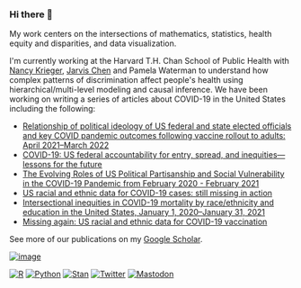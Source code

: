 ### Hi there 👋

My work centers on the intersections of mathematics, statistics, health equity and disparities, and data visualization. 

I'm currently working at the Harvard T.H. Chan School of Public Health with [Nancy Krieger](https://www.hsph.harvard.edu/nancy-krieger/), [Jarvis Chen](https://www.dfhcc.harvard.edu/insider/member-detail/member/jarvis-t-chen-scd/) and Pamela Waterman to understand how complex patterns of discrimination affect people's health using hierarchical/multi-level modeling and causal inference.  We have been working on writing a series of articles about COVID-19 in the United States including the following: 

- [Relationship of political ideology of US federal and state elected officials and key COVID pandemic outcomes following vaccine rollout to adults: April 2021–March 2022](https://www.thelancet.com/journals/lanam/article/PIIS2667-193X(22)00201-0/fulltext)
- [COVID-19: US federal accountability for entry, spread, and inequities—lessons for the future](https://link.springer.com/article/10.1007/s10654-020-00689-2)
- [The Evolving Roles of US Political Partisanship and Social Vulnerability in the COVID-19 Pandemic from February 2020 - February 2021](https://papers.ssrn.com/sol3/papers.cfm?abstract_id=3933453)
- [US racial and ethnic data for COVID-19 cases: still missing in action](https://www.thelancet.com/journals/lancet/article/PIIS0140-6736(20)32220-0/fulltext)
- [Intersectional inequities in COVID-19 mortality by race/ethnicity and
education in the United States, January 1, 2020–January 31, 2021](https://cdn1.sph.harvard.edu/wp-content/uploads/sites/1266/2021/02/21_Chen_covidMortality_Race_Education_HCPDS_WorkingPaper_Vol-21_No-3_Final_footer.pdf)
- [Missing again: US racial and ethnic data for COVID-19 vaccination](https://www.thelancet.com/journals/lancet/article/PIIS0140-6736(21)00465-7/fulltext)

See more of our publications on my [Google Scholar](https://scholar.google.com/citations?hl=en&view_op=list_works&user=_9VD8mkAAAAJ).

[![image](https://user-images.githubusercontent.com/6935381/150688596-ac084453-8bad-489d-b255-6d4c69f3f65e.png)
](https://unsplash.com/photos/hKRh1wL8qV0)

[![R](https://img.shields.io/badge/--1f65b7?style=flat&logo=r&link=https://github.com/ctesta01/)](https://github.com/ctesta01?tab=repositories&q=&type=&language=r) <span class="" style = ""></span>
[![Python](https://img.shields.io/badge/--ffe873?style=flat&logo=python&link=https://github.com/ctesta01/)](https://github.com/ctesta01?tab=repositories&q=&type=&language=jupyter+notebook)<span class="" style = ""></span> 
[![Stan](https://img.shields.io/badge/-Stan-b2001d?style=flat&logo=stan&link=https://ctesta.com/articles/2021-01/Gaussian-Processes)](https://ctesta.com/articles/2021-01/Gaussian-Processes)
[![Twitter](https://img.shields.io/badge/-Twitter-1DA1F2?style=flat&link=https://twitter.com/_christiantesta/)](https://twitter.com/_christiantesta/) <span class="" style = ""></span>
<a rel="me" href="https://fediscience.org/@ctesta">![Mastodon](https://img.shields.io/badge/-Mastodon-%232B90D9?style=flat&logo=mastodon&logoColor=white)</a> <span class="" style = ""></span>
